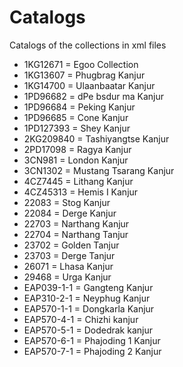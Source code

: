 # Catalogs

Catalogs of the collections in xml files

- 1KG12671 = Egoo Collection
- 1KG13607 = Phugbrag Kanjur
- 1KG14700 = Ulaanbaatar Kanjur
- 1PD96682 = dPe bsdur ma Kanjur
- 1PD96684 = Peking Kanjur
- 1PD96685 = Cone Kanjur
- 1PD127393 = Shey Kanjur
- 2KG209840 = Tashiyangtse Kanjur
- 2PD17098 = Ragya Kanjur
- 3CN981 = London Kanjur
- 3CN1302 = Mustang Tsarang Kanjur
- 4CZ7445 = Lithang Kanjur
- 4CZ45313 = Hemis I Kanjur
- 22083 = Stog Kanjur
- 22084 = Derge Kanjur
- 22703 = Narthang Kanjur
- 22704 = Narthang Tanjur
- 23702 = Golden Tanjur
- 23703 = Derge Tanjur
- 26071 = Lhasa Kanjur
- 29468 = Urga Kanjur
- EAP039-1-1 = Gangteng Kanjur
- EAP310-2-1 = Neyphug Kanjur
- EAP570-1-1 = Dongkarla Kanjur
- EAP570-4-1 = Chizhi kanjur
- EAP570-5-1 = Dodedrak kanjur
- EAP570-6-1 = Phajoding 1 Kanjur
- EAP570-7-1 = Phajoding 2 Kanjur

